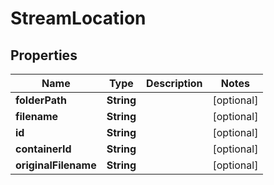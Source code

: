 
# StreamLocation

## Properties
Name | Type | Description | Notes
------------ | ------------- | ------------- | -------------
**folderPath** | **String** |  |  [optional]
**filename** | **String** |  |  [optional]
**id** | **String** |  |  [optional]
**containerId** | **String** |  |  [optional]
**originalFilename** | **String** |  |  [optional]



